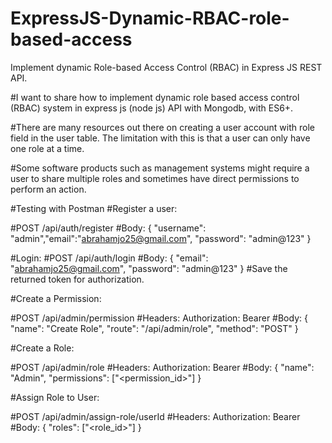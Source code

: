 ﻿# ExpressJS-Dynamic-RBAC-role-based-access
Implement dynamic Role-based Access Control (RBAC) in Express JS REST API.

#I want to share how to implement dynamic role based access control (RBAC) system in express js (node js) API with Mongodb, with ES6+.

#There are many resources out there on creating a user account with role field in the user table. The limitation with this is that a user can only have one role at a time.

#Some software products such as management systems might require a user to share multiple roles and sometimes have direct permissions to perform an action.

#Testing with Postman
#Register a user:

#POST /api/auth/register
#Body: { "username": "admin","email":"abrahamjo25@gmail.com", "password": "admin@123" }

#Login:
#POST /api/auth/login
#Body: { "email": "abrahamjo25@gmail.com", "password": "admin@123" }
#Save the returned token for authorization.

#Create a Permission:

#POST /api/admin/permission
#Headers: Authorization: Bearer <token>
#Body: { "name": "Create Role", "route": "/api/admin/role", "method": "POST" }

#Create a Role:

#POST /api/admin/role
#Headers: Authorization: Bearer <token>
#Body: { "name": "Admin", "permissions": ["<permission_id>"] }

#Assign Role to User:

#POST /api/admin/assign-role/userId
#Headers: Authorization: Bearer <token>
#Body: { "roles": ["<role_id>"] }
